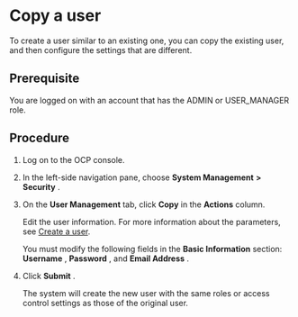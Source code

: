 Copy a user 
================================

To create a user similar to an existing one, you can copy the existing user, and then configure the settings that are different. 

**Prerequisite** 
-------------------------------------

You are logged on with an account that has the ADMIN or USER_MANAGER role.

Procedure 
------------------------------

1. Log on to the OCP console.

   

2. In the left-side navigation pane, choose **System Management** **\>** **Security** .

   

3. On the **User Management** tab, click **Copy** in the **Actions** column. 

   Edit the user information. For more information about the parameters, see [Create a user](../10.using-system-management/5.create-user.md). 

   You must modify the following fields in the **Basic Information** section: **Username** , **Password** , and **Email Address** .
   

4. Click **Submit** . 

   The system will create the new user with the same roles or access control settings as those of the original user.
   



